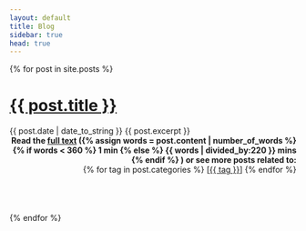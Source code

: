 ```yaml
---
layout: default
title: Blog
sidebar: true
head: true
---
```


<div class="posts">
  {% for post in site.posts %}
    <h1><a href="{{ site.baseurl }}{{ post.url }}">{{ post.title }}</a></h1>
    <span class="post-date" display="inline">{{ post.date | date_to_string }}</span>
    {{ post.excerpt }}
    <div style="text-align: right">
      <b>Read the <a href="{{ site.baseurl }}{{ post.url }}">full text</a> ({% assign words = post.content | number_of_words %}
      {% if words < 360 %}
        1 min
      {% else %}
        {{ words | divided_by:220 }} mins
      {% endif %} ) or see more posts related to:</b>
      <br>
      {% for tag in post.categories %}
        [<a href="{{ site.baseurl }}{% link page_Tags.md %}#{{ tag | downcase | replace: ' ','-'}}">{{ tag }}</a>]
      {% endfor %}
    </div>
    <br>
    <br>
    <br>
    <br>
  {% endfor %}
</div>

<!--
<div class="posts">
  {% for post in site.posts %}
    <li>
      <span class="post-date">{{ post.date | date_to_string }}</span>
      <a href="{{ site.baseurl }}{{ post.url }}">
          {{ post.title }}
      </a>
    </li>
  {% endfor %}
</div>
-->